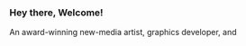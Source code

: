 <h3 align="left">Hey there, Welcome!</h3>
<p>An award-winning new-media artist, graphics developer, and </p>
